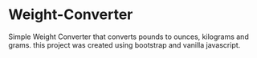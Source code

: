 # Weight-Converter

Simple Weight Converter that converts pounds to ounces, kilograms and grams. this project was created using bootstrap and vanilla javascript.
